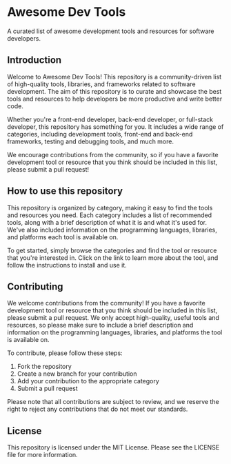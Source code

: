 # Awesome Dev Tools

A curated list of awesome development tools and resources for software developers.

## Introduction

Welcome to Awesome Dev Tools! This repository is a community-driven list of high-quality tools, libraries, and frameworks related to software development. The aim of this repository is to curate and showcase the best tools and resources to help developers be more productive and write better code.

Whether you're a front-end developer, back-end developer, or full-stack developer, this repository has something for you. It includes a wide range of categories, including development tools, front-end and back-end frameworks, testing and debugging tools, and much more.

We encourage contributions from the community, so if you have a favorite development tool or resource that you think should be included in this list, please submit a pull request!

## How to use this repository

This repository is organized by category, making it easy to find the tools and resources you need. Each category includes a list of recommended tools, along with a brief description of what it is and what it's used for. We've also included information on the programming languages, libraries, and platforms each tool is available on.

To get started, simply browse the categories and find the tool or resource that you're interested in. Click on the link to learn more about the tool, and follow the instructions to install and use it.

## Contributing

We welcome contributions from the community! If you have a favorite development tool or resource that you think should be included in this list, please submit a pull request. We only accept high-quality, useful tools and resources, so please make sure to include a brief description and information on the programming languages, libraries, and platforms the tool is available on.

To contribute, please follow these steps:

1. Fork the repository
2. Create a new branch for your contribution
3. Add your contribution to the appropriate category
4. Submit a pull request

Please note that all contributions are subject to review, and we reserve the right to reject any contributions that do not meet our standards.

## License

This repository is licensed under the MIT License. Please see the LICENSE file for more information.
